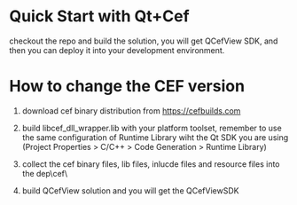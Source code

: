 Quick Start with Qt+Cef
======

checkout the repo and build the solution, you will get QCefView SDK, and then you can deploy it into your development environment.


How to change the CEF version
======

1. download cef binary distribution from https://cefbuilds.com 

2. build libcef_dll_wrapper.lib with your platform toolset, remember to use the same configuration of Runtime Library wiht the Qt SDK you are using (Project Properties > C/C++ > Code Generation > Runtime Library)

3. collect the cef binary files, lib files, inlucde files and resource files into the dep\cef\

4. build QCefView solution and you will get the QCefViewSDK
